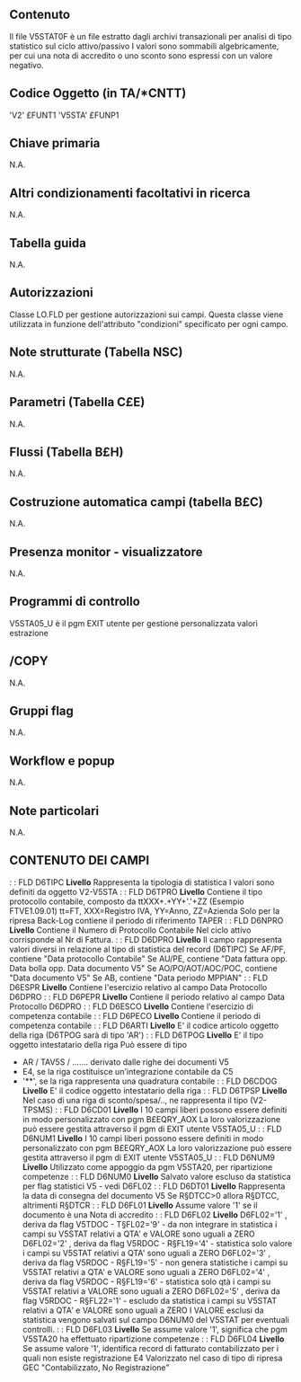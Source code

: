 ## Contenuto
Il file V5STAT0F è un file estratto dagli archivi transazionali per analisi di tipo statistico sul ciclo attivo/passivo
I valori sono sommabili algebricamente, per cui una nota di accredito o uno sconto sono espressi con un valore negativo.
## Codice Oggetto (in TA/\*CNTT)
 'V2'                               £FUNT1
 'V5STA'                               £FUNP1
## Chiave primaria
N.A.

## Altri condizionamenti facoltativi in ricerca
N.A.

## Tabella guida
N.A.

## Autorizzazioni
Classe LO.FLD per gestione autorizzazioni sui campi. Questa classe viene utilizzata in funzione dell'attributo "condizioni" specificato per ogni campo.

## Note strutturate (Tabella NSC)
N.A.

## Parametri (Tabella C£E)
N.A.

## Flussi (Tabella B£H)
N.A.

## Costruzione automatica campi (tabella B£C)
N.A.


## Presenza monitor - visualizzatore
N.A.

## Programmi di controllo
V5STA05_U è il pgm EXIT utente per gestione personalizzata valori estrazione

## /COPY
N.A.

## Gruppi flag
N.A.

## Workflow e popup
N.A.

## Note particolari
N.A.

## CONTENUTO DEI CAMPI
 :  : FLD D6TIPC **Livello**
Rappresenta la tipologia di statistica
I valori sono definiti da oggetto V2-V5STA
 :  : FLD D6TPRO **Livello**
Contiene il tipo protocollo contabile, composto da ttXXX+.+YY+'.'+ZZ     (Esempio FTVE1.09.01)
tt=FT, XXX=Registro IVA, YY=Anno, ZZ=Azienda
Solo per la ripresa Back-Log contiene il periodo di riferimento TAPER
 :  : FLD D6NPRO **Livello**
Contiene il Numero di Protocollo Contabile
Nel ciclo attivo corrisponde al Nr di Fattura.
 :  : FLD D6DPRO **Livello**
Il campo rappresenta valori diversi in relazione al tipo di statistica del record (D6TIPC)
Se AF/PF, contiene "Data protocollo Contabile"
Se AU/PE, contiene "Data fattura opp. Data bolla opp. Data documento V5"
Se AO/PO/AOT/AOC/POC, contiene "Data documento V5"
Se AB, contiene "Data periodo MPPIAN"
 :  : FLD D6ESPR **Livello**
Contiene l'esercizio relativo al campo Data Protocollo D6DPRO
 :  : FLD D6PEPR **Livello**
Contiene il periodo relativo al campo Data Protocollo D6DPRO
 :  : FLD D6ESCO **Livello**
Contiene l'esercizio di competenza contabile
 :  : FLD D6PECO **Livello**
Contiene il periodo di competenza contabile
 :  : FLD D6ARTI **Livello**
E' il codice articolo oggetto della riga (D6TPOG sarà di tipo 'AR')
 :  : FLD D6TPOG **Livello**
E' il tipo oggetto intestatario della riga
Può essere di tipo
- AR / TAV5S / ....... derivato dalle righe dei documenti V5
- E4, se la riga costituisce un'integrazione contabile da C5
- '\*\*', se la riga rappresenta una quadratura contabile
 :  : FLD D6CDOG **Livello**
E' il codice oggetto intestatario della riga
 :  : FLD D6TPSP **Livello**
Nel caso di una riga di sconto/spesa/.., ne rappresenta il tipo (V2-TPSMS)
 :  : FLD D6CD01 **Livello**
I 10 campi liberi possono essere definiti in modo personalizzato con pgm B£EQRY_AOX
La loro valorizzazione può essere gestita attraverso il pgm di EXIT utente V5STA05_U
 :  : FLD D6NUM1 **Livello**
I 10 campi liberi possono essere definiti in modo personalizzato con pgm B£EQRY_AOX
La loro valorizzazione può essere gestita attraverso il pgm di EXIT utente V5STA05_U
 :  : FLD D6NUM9 **Livello**
Utilizzato come appoggio da pgm V5STA20, per ripartizione competenze
 :  : FLD D6NUM0 **Livello**
Salvato valore escluso da statistica per flag statistici V5 - vedi D6FL02
 :  : FLD D6DT01 **Livello**
Rappresenta la data di consegna del documento V5
Se R§DTCC>0 allora R§DTCC, altrimenti R§DTCR
 :  : FLD D6FL01 **Livello**
Assume valore '1' se il documento è una Nota di accredito
 :  : FLD D6FL02 **Livello**
D6FL02='1' , deriva da flag V5TDOC - T§FL02='9'  - da non integrare in statistica
i campi su V5STAT relativi a QTA' e VALORE sono uguali a ZERO
D6FL02='2' , deriva da flag V5RDOC - R§FL19='4'  - statistica solo valore
i campi su V5STAT relativi a QTA' sono uguali a ZERO
D6FL02='3' , deriva da flag V5RDOC - R§FL19='5'  - non genera statistiche
i campi su V5STAT relativi a QTA' e VALORE sono uguali a ZERO
D6FL02='4' , deriva da flag V5RDOC - R§FL19='6'  - statistica solo qtà
i campi su V5STAT relativi a VALORE sono uguali a ZERO
D6FL02='5' , deriva da flag V5RDOC - R§FL22='1'  - escludo da statistica
i campi su V5STAT relativi a QTA' e VALORE sono uguali a ZERO
I VALORE esclusi da statistica vengono salvati sul campo D6NUM0 del V5STAT per eventuali controlli.
 :  : FLD D6FL03 **Livello**
Se assume valore '1', significa che pgm V5STA20 ha effettuato ripartizione competenze
 :  : FLD D6FL04 **Livello**
Se assume valore '1', identifica record di fatturato contabilizzato per i quali non esiste registrazione E4
Valorizzato nel caso di tipo di ripresa GEC "Contabilizzato, No Registrazione"
